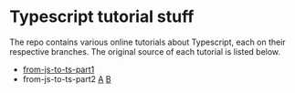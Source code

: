 # Typescript tutorial stuff

The repo contains various online tutorials about Typescript, each on their
respective branches. The original source of each tutorial is listed below.

* [from-js-to-ts-part1](https://scotch.io/tutorials/from-javascript-to-typescript-pt-i-types-variables)
* from-js-to-ts-part2 [A](https://scotch.io/tutorials/from-javascript-to-typescript-pt-iia-using-classes-interfaces-mixins) [B](https://scotch.io/tutorials/from-javascript-to-typescript-pt-iib-designing-with-classes-interfaces-mixins)
